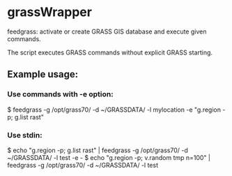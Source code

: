 # grassWrapper

feedgrass: activate or create GRASS GIS database and execute given commands.

The script executes GRASS commands without explicit GRASS starting. 


## Example usage:

### Use commands with -e option:
  $ feedgrass -g /opt/grass70/ -d ~/GRASSDATA/ -l mylocation -e "g.region -p; g.list rast"

### Use stdin:
  $ echo "g.region -p; g.list rast" | feedgrass -g /opt/grass70/ -d ~/GRASSDATA/ -l test -e \-
  $ echo "g.region -p; v.random tmp n=100" | feedgrass -g /opt/grass70/ -d ~/GRASSDATA/ -l test
